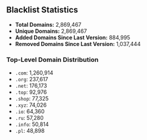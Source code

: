 ## Blacklist Statistics

- **Total Domains:** 2,869,467
- **Unique Domains:** 2,869,467
- **Added Domains Since Last Version:** 884,995
- **Removed Domains Since Last Version:** 1,037,444

### Top-Level Domain Distribution

-  `.com`: 1,260,914
-  `.org`: 237,617
-  `.net`: 176,173
-  `.top`: 92,976
-  `.shop`: 77,325
-  `.xyz`: 74,026
-  `.io`: 64,360
-  `.ru`: 57,280
-  `.info`: 50,814
-  `.pl`: 48,898
